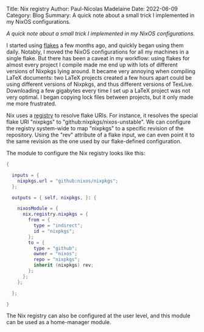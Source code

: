 Title: Nix registry
Author: Paul-Nicolas Madelaine
Date: 2022-06-09
Category: Blog
Summary: A quick note about a small trick I implemented in my NixOS configurations.

*A quick note about a small trick I implemented in my NixOS configurations.*

I started using [flakes](https://nixos.wiki/wiki/Flakes) a few months ago, and
quickly began using them daily. Notably, I moved the NixOS configurations for
all my machines in a single flake. But there has been a caveat in my workflow:
using flakes for almost every project I compile made me end up with lots of
different versions of Nixpkgs lying around. It became very annoying when
compiling LaTeX documents: two LaTeX projects created a few hours apart could be
using different versions of Nixpkgs, and thus different versions of TexLive.
Downloading a few gigabytes every time I set up a LaTeX project was not very
optimal. I began copying lock files between projects, but it only made me more
frustrated.

Nix uses a
[registry](https://nixos.org/manual/nix/stable/command-ref/new-cli/nix3-registry.html)
to resolve flake URIs. For instance, it resolves the special flake URI "nixpkgs"
to "github:nixpkgs/nixos-unstable". We can configure the registry system-wide to
map "nixpkgs" to a specific revision of the repository. Using the "rev"
attribute of a flake input, we can even point it to the same revision as the one
used by our flake-defined configuration.

The module to configure the Nix registry looks like this:

```Nix
{

  inputs = {
    nixpkgs.url = "github:nixos/nixpkgs";
  };

  outputs = { self, nixpkgs, }: {

    nixosModule = {
      nix.registry.nixpkgs = {
        from = {
          type = "indirect";
          id = "nixpkgs";
        };
        to = {
          type = "github";
          owner = "nixos";
          repo = "nixpkgs";
          inherit (nixpkgs) rev;
        };
      };
    };

  };

}
```

The Nix registry can also be configured at the user level, and this module can
be used as a home-manager module.
